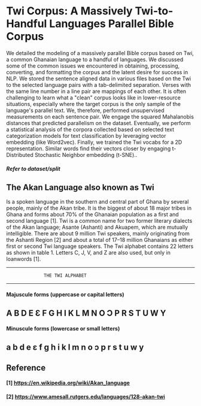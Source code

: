 # Twi Corpus: A Massively Twi-to-Handful Languages Parallel Bible Corpus 
We detailed the modeling of a massively parallel Bible corpus based on Twi, a common Ghanaian language to a handful of languages. We discussed some of the common issues we encountered in obtaining, processing, converting, and formatting the corpus and the latent desire for success in NLP. We stored the sentence aligned data in various files based on the Twi to the selected language pairs with a tab-delimited separation. Verses with the same line number in a line pair are mappings of each other. It is often challenging to learn what a "clean" corpus looks like in lower-resource situations, especially where the target corpus is the only sample of the language's parallel text. We, therefore, performed unsupervised measurements on each sentence pair. We engage the squared Mahalanobis distances that predicted parallelism on the dataset. Eventually, we perform a statistical analysis of the corpora collected based on selected text categorization models for text classification by leveraging vector embedding (like Word2vec). Finally, we trained the Twi vocabs for a 2D representation. Similar words find their vectors closer by engaging t-Distributed Stochastic Neighbor embedding (t-SNE).. 
##### Refer to dataset/split

## The Akan Language also known as Twi
Is a spoken language in the southern and central part of Ghana by several people, mainly of the Akan tribe. It is the biggest of about 18 major tribes in Ghana and forms about 70% of the Ghanaian population as a first and second language [1]. Twi is a common name for two former literary dialects of the Akan language; Asante (Ashanti) and Akuapem, which are mutually intelligible. There are about 9 million Twi speakers, mainly originating from the Ashanti Region [2] and about a total of 17–18 million Ghanaians as either first or second Twi language speakers. The Twi alphabet contains 22 letters as shown in table 1. Letters C, J, V, and Z are also used, but only in loanwords [1]. 
__________________________________________________
                  THE TWI ALPHABET
__________________________________________________
#### Majuscule forms (uppercase or capital letters)

## A	B	D	E	Ɛ	F	G	H	I	K	L	M	N	O	Ɔ	P	R	S	T	U	W	Y

#### Minuscule forms (lowercase or small letters)

## a	b	d	e	ɛ	f	g	h	i	k	l	m	n	o	ɔ	p	r	s	t	u	w	y


## Reference
#### [1] https://en.wikipedia.org/wiki/Akan_language
#### [2] https://www.amesall.rutgers.edu/languages/128-akan-twi
